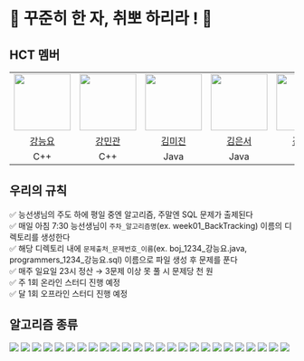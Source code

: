 # 🌱 꾸준히 한 자, 취뽀 하리라 ! 🌳

## HCT 멤버
<table>
  <tr>
    <td><img src="https://github.com/teadmu.png" width="100px" /></td>
		<td><img src="https://github.com/mingwan21.png" width="100px" /></td>
    <td><img src="https://github.com/larchlarix.png" width="100px" /></td>
    <td><img src="https://github.com/daneng4.png" width="100px" /></td>
		<td><img src="https://github.com/yena45.png" width="100px" /></td>
    <td><img src="https://github.com/GyuhoTiger.png" width="100px" /></td>
    <td><img src="https://github.com/jangdayeon.png" width="100px" /></td>
    <td><img src="https://github.com/Kyoungeun-creator.png" width="100px" /></td>
    <td><img src="https://github.com/hyemch.png" width="100px" /></td>
    
  </tr>
  <tr>
  <td align="center"><a href="https://github.com/teadmu">강능요</a></td>
  <td align="center"><a href="https://github.com/mingwan21">강민관</a></td>
  <td align="center"><a href="https://github.com/BBZJUN">김미진</a></td>
  <td align="center"><a href="https://github.com/BBZJUN">김은서</a></td>
  <td align="center"><a href="https://github.com/yena45">김예나</a></td>
  <td align="center"><a href="https://github.com/yena45">이규호</a></td>
  <td align="center"><a href="https://github.com/jangdayeon">장다연</a></td>	
  <td align="center"><a href="https://github.com/KyoungEun-creator">조경은</a></td>
  <td align="center"><a href="https://github.com/hyemch">천혜민</a></td>	
  </tr>
  	<tr>
    	<td align="center">C++</td>
    	<td align="center">C++</td>
    	<td align="center">Java</td>
    	<td align="center">Java</td>
    	<td align="center">Java</td>
    	<td align="center">Java</td>
	    <td align="center">Java</td>
      <td align="center">Python, JS</td>
	    <td align="center">C++</td>
  </tr>
</table>

## 우리의 규칙
✅ 능선생님의 주도 하에 평일 중엔 알고리즘, 주말엔 SQL 문제가 출제된다 <br />
✅ 매일 아침 7:30 능선생님이 `주차_알고리즘명`(ex. week01_BackTracking) 이름의 디렉토리를 생성한다 <br />
✅ 해당 디렉토리 내에 `문제출처_문제번호_이름`(ex. boj_1234_강능요.java, programmers_1234_강능요.sql) 이름으로 파일 생성 후 문제를 푼다 <br />
✅ 매주 일요일 23시 정산 → 3문제 이상 못 풀 시 문제당 천 원 <br />
✅ 주 1회 온라인 스터디 진행 예정 <br />
✅ 달 1회 오프라인 스터디 진행 예정 <br />


## 알고리즘 종류
<img src="https://img.shields.io/badge/BackTracking-E34F26?style=for-the-badge&logoColor=white"> <img src="https://img.shields.io/badge/BFS_DFS-DC7C26?style=for-the-badge&logoColor=white"> <img src="https://img.shields.io/badge/BinarySearch-EC9430?style=for-the-badge&logoColor=black"> <img src="https://img.shields.io/badge/BruteForce-FFCB3D?style=for-the-badge&logoColor=black"> 
<img src="https://img.shields.io/badge/DataStructure-B6FF60?style=for-the-badge&logoColor=black"> 
<img src="https://img.shields.io/badge/Dijkstra-78FF96?style=for-the-badge&logoColor=black"> 
<img src="https://img.shields.io/badge/DivideAndConquer-2BB24C?style=for-the-badge&logoColor=black"> 
<img src="https://img.shields.io/badge/DynamicProgramming-0B996E?style=for-the-badge&logoColor=white"> 
<img src="https://img.shields.io/badge/FloydWarshall-69D3A7?style=for-the-badge&logoColor=black"> 
<img src="https://img.shields.io/badge/Greedy-88CE02?style=for-the-badge&logoColor=black"> 
<img src="https://img.shields.io/badge/Implementation-5FCF80?style=for-the-badge&logoColor=black">
<img src="https://img.shields.io/badge/KMP-00A672?style=for-the-badge&logoColor=black">
<img src="https://img.shields.io/badge/LCA-44C1C5?style=for-the-badge&logoColor=black">
<img src="https://img.shields.io/badge/MST-29B2FE?style=for-the-badge&logoColor=black">
<img src="https://img.shields.io/badge/PrefixSum-00CFD6?style=for-the-badge&logoColor=black">
<img src="https://img.shields.io/badge/SegmentTree-5A87C6?style=for-the-badge&logoColor=black">
<img src="https://img.shields.io/badge/Sort-67B4E7?style=for-the-badge&logoColor=black">
<img src="https://img.shields.io/badge/String-3B80AE?style=for-the-badge&logoColor=black">
<img src="https://img.shields.io/badge/TopologySort-0080FF?style=for-the-badge&logoColor=black">
<img src="https://img.shields.io/badge/Tree-4687FF?style=for-the-badge&logoColor=black">
<img src="https://img.shields.io/badge/Trie-0133AD?style=for-the-badge&logoColor=black">
<img src="https://img.shields.io/badge/TwoPointer-3D3C9D?style=for-the-badge&logoColor=black">
<img src="https://img.shields.io/badge/UnionFind-0E1128?style=for-the-badge&logoColor=black">
<img src="https://img.shields.io/badge/Math-3D3C9D?style=for-the-badge&logoColor=black">
<img src="https://img.shields.io/badge/SQL-6644F8?style=for-the-badge&logoColor=black">
